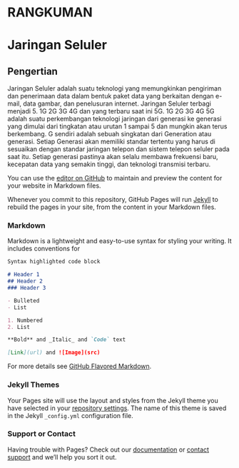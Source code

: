 # RANGKUMAN

# Jaringan Seluler

## Pengertian

Jaringan Seluler adalah suatu teknologi yang memungkinkan pengiriman dan penerimaan data dalam bentuk paket data yang berkaitan dengan e-mail, data gambar, dan penelusuran internet.
Jaringan Seluler terbagi menjadi 5. 1G 2G 3G 4G dan yang terbaru saat ini 5G. 1G 2G 3G 4G 5G adalah suatu perkembangan teknologi jaringan dari generasi ke generasi yang dimulai dari 
tingkatan atau urutan 1 sampai 5 dan mungkin akan terus berkembang. G sendiri adalah sebuah singkatan dari Generation atau generasi. Setiap Generasi akan memiliki standar tertentu 
yang harus di sesuaikan dengan standar jaringan telepon dan sistem telepon seluler pada saat itu. Setiap generasi pastinya akan selalu membawa frekuensi baru, kecepatan data yang 
semakin tinggi, dan teknologi transmisi terbaru.


You can use the [editor on GitHub](https://github.com/Raihana22/WAN/edit/gh-pages/index.md) to maintain and preview the content for your website in Markdown files.

Whenever you commit to this repository, GitHub Pages will run [Jekyll](https://jekyllrb.com/) to rebuild the pages in your site, from the content in your Markdown files.

### Markdown

Markdown is a lightweight and easy-to-use syntax for styling your writing. It includes conventions for

```markdown
Syntax highlighted code block

# Header 1
## Header 2
### Header 3

- Bulleted
- List

1. Numbered
2. List

**Bold** and _Italic_ and `Code` text

[Link](url) and ![Image](src)
```

For more details see [GitHub Flavored Markdown](https://guides.github.com/features/mastering-markdown/).

### Jekyll Themes

Your Pages site will use the layout and styles from the Jekyll theme you have selected in your [repository settings](https://github.com/Raihana22/WAN/settings). The name of this theme is saved in the Jekyll `_config.yml` configuration file.

### Support or Contact

Having trouble with Pages? Check out our [documentation](https://docs.github.com/categories/github-pages-basics/) or [contact support](https://support.github.com/contact) and we’ll help you sort it out.
